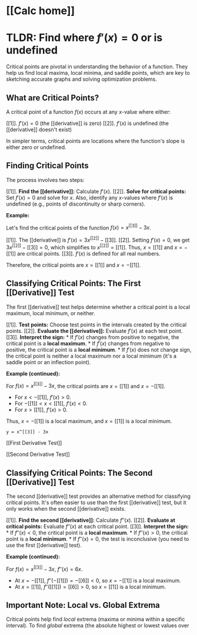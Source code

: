 # [[Calc home]]

# TLDR: Find where $f'(x) = 0$  or is undefined 

Critical points are pivotal in understanding the behavior of a function.  They help us find local maxima, local minima, and saddle points, which are key to sketching accurate graphs and solving optimization problems.

## What are Critical Points?

A critical point of a function $f(x)$ occurs at any $x$-value where either:

[[1]].  $f'(x) = 0$ (the [[derivative]] is zero)
[[2]].  $f'(x)$ is undefined (the [[derivative]] doesn't exist)

In simpler terms, critical points are locations where the function's slope is either zero or undefined.

## Finding Critical Points

The process involves two steps:

[[1]]. **Find the [[derivative]]:** Calculate $f'(x)$.
[[2]]. **Solve for critical points:**  Set $f'(x) = 0$ and solve for $x$.  Also, identify any $x$-values where $f'(x)$ is undefined (e.g., points of discontinuity or sharp corners).

**Example:**

Let's find the critical points of the function $f(x) = x^[[3]] - 3x$.

[[1]].  The [[derivative]] is $f'(x) = 3x^[[2]] - [[3]]$.
[[2]].  Setting $f'(x) = 0$, we get $3x^[[2]] - [[3]] = 0$, which simplifies to $x^[[2]] = [[1]]$.  Thus, $x = [[1]]$ and $x = -[[1]]$ are critical points.
[[3]]. $f'(x)$ is defined for all real numbers.

Therefore, the critical points are $x = [[1]]$ and $x = -[[1]]$.


## Classifying Critical Points: The First [[Derivative]] Test

The first [[derivative]] test helps determine whether a critical point is a local maximum, local minimum, or neither.

[[1]]. **Test points:** Choose test points in the intervals created by the critical points.
[[2]]. **Evaluate the [[derivative]]:**  Evaluate $f'(x)$ at each test point.
[[3]]. **Interpret the sign:**
    * If $f'(x)$ changes from positive to negative, the critical point is a **local maximum**.
    * If $f'(x)$ changes from negative to positive, the critical point is a **local minimum**.
    * If $f'(x)$ does not change sign, the critical point is neither a local maximum nor a local minimum (it's a saddle point or an inflection point).

**Example (continued):**

For $f(x) = x^[[3]] - 3x$, the critical points are $x = [[1]]$ and $x = -[[1]]$.

*   For $x < -[[1]]$, $f'(x) > 0$.
*   For $-[[1]] < x < [[1]]$, $f'(x) < 0$.
*   For $x > [[1]]$, $f'(x) > 0$.

Thus, $x = -[[1]]$ is a local maximum, and $x = [[1]]$ is a local minimum.

```desmos-graph
y = x^[[3]] - 3x
```

[[First Derivative Test]]

[[Second Derivative Test]]


## Classifying Critical Points: The Second [[Derivative]] Test

The second [[derivative]] test provides an alternative method for classifying critical points.  It's often easier to use than the first [[derivative]] test, but it only works when the second [[derivative]] exists.

[[1]]. **Find the second [[derivative]]:** Calculate $f''(x)$.
[[2]]. **Evaluate at critical points:** Evaluate $f''(x)$ at each critical point.
[[3]]. **Interpret the sign:**
    * If $f''(x) < 0$, the critical point is a **local maximum**.
    * If $f''(x) > 0$, the critical point is a **local minimum**.
    * If $f''(x) = 0$, the test is inconclusive (you need to use the first [[derivative]] test).


**Example (continued):**

For $f(x) = x^[[3]] - 3x$, $f''(x) = 6x$.

*   At $x = -[[1]]$, $f''(-[[1]]) = -[[6]] < 0$, so $x = -[[1]]$ is a local maximum.
*   At $x = [[1]]$, $f''([[1]]) = [[6]] > 0$, so $x = [[1]]$ is a local minimum.

##  Important Note: Local vs. Global Extrema

Critical points help find *local* extrema (maxima or minima within a specific interval). To find *global* extrema (the absolute highest or lowest values over